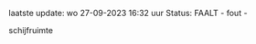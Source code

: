 laatste update: 
wo 27-09-2023 16:32   uur 
Status: FAALT - fout - 
<div class="service R">schijfruimte</div>